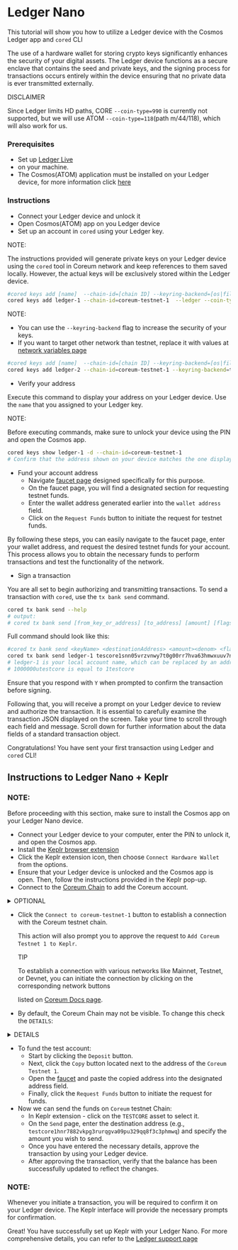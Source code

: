 # Ledger Nano

This tutorial will show you how to utilize a Ledger device with the Cosmos Ledger app and `cored` CLI

The use of a hardware wallet for storing crypto keys significantly enhances the security of your digital assets. The Ledger device functions as a secure enclave that contains the seed and private keys, and the signing process for transactions occurs entirely within the device ensuring that no private data is ever transmitted externally.

DISCLAIMER

Since Ledger limits HD paths, CORE `--coin-type=990` is currently not supported, but we will use ATOM `--coin-type=118`(path m/44/118), which will also work for us.

### &#x20;<a href="#prerequisites" id="prerequisites"></a>

### Prerequisites <a href="#prerequisites" id="prerequisites"></a>

* Set up [Ledger Live](https://www.ledger.com/ledger-live/)
* on your machine.
* The Cosmos(ATOM) application must be installed on your Ledger device, for more information click [here](https://support.ledger.com/hc/en-us/articles/360013713840-Cosmos-ATOM-?support=true)

### &#x20;<a href="#instructions" id="instructions"></a>

### Instructions <a href="#instructions" id="instructions"></a>

* Connect your Ledger device and unlock it
* Open Cosmos(ATOM) app on you Ledger device
* Set up an account in `cored` using your Ledger key.

NOTE:

The instructions provided will generate private keys on your Ledger device using the `cored` tool in Coreum network and keep references to them saved locally. However, the actual keys will be exclusively stored within the Ledger device.

```sh
#cored keys add [name]  --chain-id=[chain ID] --keyring-backend=[os|file|test] --ledger --coin-type=[coin type]
cored keys add ledger-1 --chain-id=coreum-testnet-1  --ledger --coin-type=118
```

NOTE:

* You can use the `--keyring-backend` flag to increase the security of your keys.
* If you want to target other network than testnet, replace it with values at [network variables page](https://docs.coreum.dev/tutorials/network-variables.html)

```sh
#cored keys add [name]  --chain-id=[chain ID] --keyring-backend=[os|file|test] --ledger --coin-type=[coin type] 
cored keys add ledger-2 --chain-id=coreum-testnet-1 --keyring-backend=test  --ledger --coin-type=118
```

* Verify your address

Execute this command to display your address on your Ledger device. Use the `name` that you assigned to your Ledger key.

NOTE:

Before executing commands, make sure to unlock your device using the PIN and open the Cosmos app.

```sh
cored keys show ledger-1 -d --chain-id=coreum-testnet-1
# Confirm that the address shown on your device matches the one displayed when you added the key.
```

* Fund your account address
  * Navigate [faucet page](https://docs.coreum.dev/tools-ecosystem/faucet.html) designed specifically for this purpose.
  * On the faucet page, you will find a designated section for requesting testnet funds.
  * Enter the wallet address generated earlier into the `wallet address` field.
  * Click on the `Request Funds` button to initiate the request for testnet funds.

By following these steps, you can easily navigate to the faucet page, enter your wallet address, and request the desired testnet funds for your account. This process allows you to obtain the necessary funds to perform transactions and test the functionality of the network.

* Sign a transaction

You are all set to begin authorizing and transmitting transactions. To send a transaction with `cored`, use the `tx bank send` command.

```sh
cored tx bank send --help
# output:
# cored tx bank send [from_key_or_address] [to_address] [amount] [flags]
```

Full command should look like this:

```sh
#cored tx bank send <keyName> <destinationAddress> <amount><denom> <flags>
cored tx bank send ledger-1 tescore1snn05vrzvnwy7t0g00rr7hva63hmwxuuv7nrj0 1000000utestcore --chain-id=coreum-testnet-1 --node=https://full-node.testnet-1.coreum.dev:26657 --keyring-backend=os  --ledger
# ledger-1 is your local account name, which can be replaced by an address.
# 1000000utestcore is equal to 1testcore
```

Ensure that you respond with `Y` when prompted to confirm the transaction before signing.

Following that, you will receive a prompt on your Ledger device to review and authorize the transaction. It is essential to carefully examine the transaction JSON displayed on the screen. Take your time to scroll through each field and message. Scroll down for further information about the data fields of a standard transaction object.

Congratulations! You have sent your first transaction using Ledger and `cored` CLI!

## &#x20;<a href="#instructions-to-ledger-nano-keplr" id="instructions-to-ledger-nano-keplr"></a>

## Instructions to Ledger Nano + Keplr <a href="#instructions-to-ledger-nano-keplr" id="instructions-to-ledger-nano-keplr"></a>

### NOTE:

Before proceeding with this section, make sure to install the Cosmos app on your Ledger Nano device.

* Connect your Ledger device to your computer, enter the PIN to unlock it, and open the Cosmos app.
* Install the [Keplr browser extension](https://www.keplr.app/)
* Click the Keplr extension icon, then choose `Connect Hardware Wallet` from the options.
* Ensure that your Ledger device is unlocked and the Cosmos app is open. Then, follow the instructions provided in the Keplr pop-up.
* Connect to the [Coreum Chain](https://docs.coreum.dev/tools-ecosystem/wallet.html#keplr) to add the Coreum account.

<details>

<summary>OPTIONAL</summary>





Way to add `Coreum Mainnet` chain to the `Keplr` extension:

* Navigate to [Add Chains to Keplr](https://chains.keplr.app/)
* .
* In the search field, enter `Coreum`.
* From the search results, locate `Coreum` and click the `Add to Keplr` button.
* A transaction prompt will appear asking you to approve the `Add Coreum to Keplr` transaction.

</details>

*   Click the `Connect to coreum-testnet-1` button to establish a connection with the Coreum testnet chain.

    This action will also prompt you to approve the request to `Add Coreum Testnet 1 to Keplr`.

    TIP

    To establish a connection with various networks like Mainnet, Testnet, or Devnet, you can initiate the connection by clicking on the corresponding network buttons

    listed on [Coreum Docs page](https://docs.coreum.dev/tools-ecosystem/wallet.html#keplr).
* By default, the Coreum Chain may not be visible. To change this check the `DETAILS`:

<details>

<summary>DETAILS</summary>



* Open the Keplr extension.
* Select the `Manage Chain Visibility` option from the burger menu located at the top left corner.
* In the `Search networks` field, type `Coreum` to find the Coreum testnet.
* Choose the `Coreum Testnet 1` option.
* Finally, click the `Save` button to apply the changes and make the Coreum Chain visible in the Keplr extension.

By following these steps, you can easily connect to the Coreum testnet chain in Keplr and ensure that the Coreum Chain is visible within the extension for seamless interaction

</details>

* To fund the test account:
  * Start by clicking the `Deposit` button.
  * Next, click the `Copy` button located next to the address of the `Coreum Testnet 1`.
  * Open the [faucet](https://docs.coreum.dev/tools-ecosystem/faucet.html#testnet) and paste the copied address into the designated address field.
  * Finally, click the `Request Funds` button to initiate the request for funds.
* Now we can send the funds on `Coreum` testnet Chain:
  * In Keplr extension - click on the `TESTCORE` asset to select it.
  * On the `Send` page, enter the destination address (e.g., `testcore1hnr7882vkpg3rurqgva09pu329qq8f3c3phmwq`) and specify the amount you wish to send.
  * Once you have entered the necessary details, approve the transaction by using your Ledger device.
  * After approving the transaction, verify that the balance has been successfully updated to reflect the changes.

### NOTE:

Whenever you initiate a transaction, you will be required to confirm it on your Ledger device. The Keplr interface will provide the necessary prompts for confirmation.

Great! You have successfully set up Keplr with your Ledger Nano. For more comprehensive details, you can refer to the [Ledger support page](https://support.ledger.com/hc/en-us/articles/4411149814417?docs=true)
